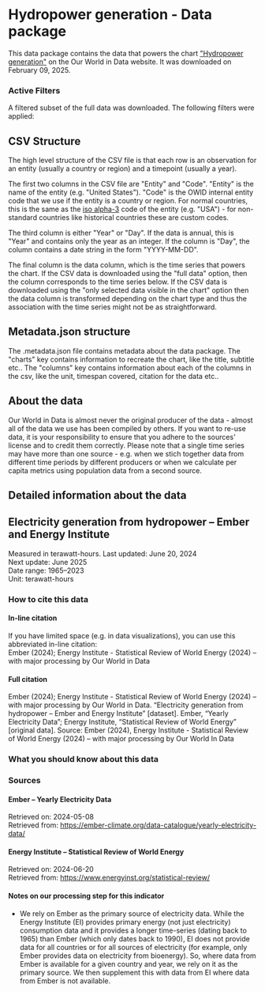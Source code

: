 # Hydropower generation - Data package

This data package contains the data that powers the chart ["Hydropower generation"](https://ourworldindata.org/grapher/hydropower-consumption?v=1&csvType=full&useColumnShortNames=false) on the Our World in Data website. It was downloaded on February 09, 2025.

### Active Filters

A filtered subset of the full data was downloaded. The following filters were applied:

## CSV Structure

The high level structure of the CSV file is that each row is an observation for an entity (usually a country or region) and a timepoint (usually a year).

The first two columns in the CSV file are "Entity" and "Code". "Entity" is the name of the entity (e.g. "United States"). "Code" is the OWID internal entity code that we use if the entity is a country or region. For normal countries, this is the same as the [iso alpha-3](https://en.wikipedia.org/wiki/ISO_3166-1_alpha-3) code of the entity (e.g. "USA") - for non-standard countries like historical countries these are custom codes.

The third column is either "Year" or "Day". If the data is annual, this is "Year" and contains only the year as an integer. If the column is "Day", the column contains a date string in the form "YYYY-MM-DD".

The final column is the data column, which is the time series that powers the chart. If the CSV data is downloaded using the "full data" option, then the column corresponds to the time series below. If the CSV data is downloaded using the "only selected data visible in the chart" option then the data column is transformed depending on the chart type and thus the association with the time series might not be as straightforward.

## Metadata.json structure

The .metadata.json file contains metadata about the data package. The "charts" key contains information to recreate the chart, like the title, subtitle etc.. The "columns" key contains information about each of the columns in the csv, like the unit, timespan covered, citation for the data etc..

## About the data

Our World in Data is almost never the original producer of the data - almost all of the data we use has been compiled by others. If you want to re-use data, it is your responsibility to ensure that you adhere to the sources' license and to credit them correctly. Please note that a single time series may have more than one source - e.g. when we stich together data from different time periods by different producers or when we calculate per capita metrics using population data from a second source.

## Detailed information about the data


## Electricity generation from hydropower – Ember and Energy Institute
Measured in terawatt-hours.
Last updated: June 20, 2024  
Next update: June 2025  
Date range: 1965–2023  
Unit: terawatt-hours  


### How to cite this data

#### In-line citation
If you have limited space (e.g. in data visualizations), you can use this abbreviated in-line citation:  
Ember (2024); Energy Institute - Statistical Review of World Energy (2024) – with major processing by Our World in Data

#### Full citation
Ember (2024); Energy Institute - Statistical Review of World Energy (2024) – with major processing by Our World in Data. “Electricity generation from hydropower – Ember and Energy Institute” [dataset]. Ember, “Yearly Electricity Data”; Energy Institute, “Statistical Review of World Energy” [original data].
Source: Ember (2024), Energy Institute - Statistical Review of World Energy (2024) – with major processing by Our World In Data

### What you should know about this data

### Sources

#### Ember – Yearly Electricity Data
Retrieved on: 2024-05-08  
Retrieved from: https://ember-climate.org/data-catalogue/yearly-electricity-data/  

#### Energy Institute – Statistical Review of World Energy
Retrieved on: 2024-06-20  
Retrieved from: https://www.energyinst.org/statistical-review/  

#### Notes on our processing step for this indicator
- We rely on Ember as the primary source of electricity data. While the Energy Institute (EI) provides primary energy (not just electricity) consumption data and it provides a longer time-series (dating back to 1965) than Ember (which only dates back to 1990), EI does not provide data for all countries or for all sources of electricity (for example, only Ember provides data on electricity from bioenergy). So, where data from Ember is available for a given country and year, we rely on it as the primary source. We then supplement this with data from EI where data from Ember is not available.


    